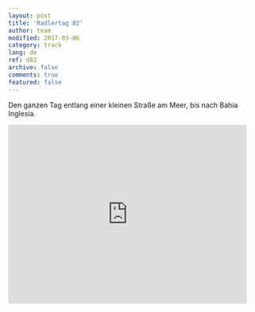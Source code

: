 ```yaml
---   
layout: post 
title: 'Radlertag 82'  
author: team 
modified: 2017-03-06
category: track 
lang: de 
ref: d82
archive: false 
comments: true 
featured: false 
--- 
```


 Den ganzen Tag entlang einer kleinen Straße am Meer, bis nach Bahia Inglesia. 

<iframe width='480' height='360' src='http://track-kit.net/maps_s3/?v=embed&track=237034.gpx' frameborder='0' allowfullscreen></iframe>